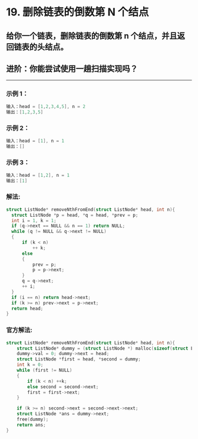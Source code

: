 # **19. 删除链表的倒数第 N 个结点**

##  给你一个链表，删除链表的倒数第 n 个结点，并且返回链表的头结点。
## 进阶：你能尝试使用一趟扫描实现吗？
---

### **示例 1：**

```c
输入：head = [1,2,3,4,5], n = 2
输出：[1,2,3,5]
```

### **示例 2：**

```c
输入：head = [1], n = 1
输出：[]
```

### **示例 3：**

```c
输入：head = [1,2], n = 1
输出：[1]
```

### **解法:**

```c
struct ListNode* removeNthFromEnd(struct ListNode* head, int n){
  struct ListNode *p = head, *q = head, *prev = p;
  int i = 1, k = 1;
  if (q->next == NULL && n == 1) return NULL;
  while (q != NULL && q->next != NULL)
  {
      if (k < n)
          ++ k;
      else 
      {
          prev = p;
          p = p->next;
      }
      q = q->next;
      ++ i;
  }
  if (i == n) return head->next;
  if (k >= n) prev->next = p->next;
  return head;
}
```

### **官方解法:**

```c
struct ListNode* removeNthFromEnd(struct ListNode* head, int n){
    struct ListNode* dummy = (struct ListNode *) malloc(sizeof(struct ListNode));
    dummy->val = 0; dummy->next = head;
    struct ListNode *first = head, *second = dummy;
    int k = 0;
    while (first != NULL)
    {
        if (k < n) ++k;
        else second = second->next;
        first = first->next;
    }

    if (k >= n) second->next = second->next->next;
    struct ListNode *ans = dummy->next;
    free(dummy);
    return ans;
}
```
